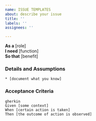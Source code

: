 ```yaml
---
name: ISSUE TEMPLATES
about: describe your issue
title: ''
labels: ''
assignees: ''

---
```


**As a** [role]  
**I need** [function]  
**So that** [benefit]  
      
### Details and Assumptions
    * [document what you know] 

### Acceptance Criteria     
    gherkin 
    Given [some context]
    When [certain action is taken]
    Then [the outcome of action is observed]
